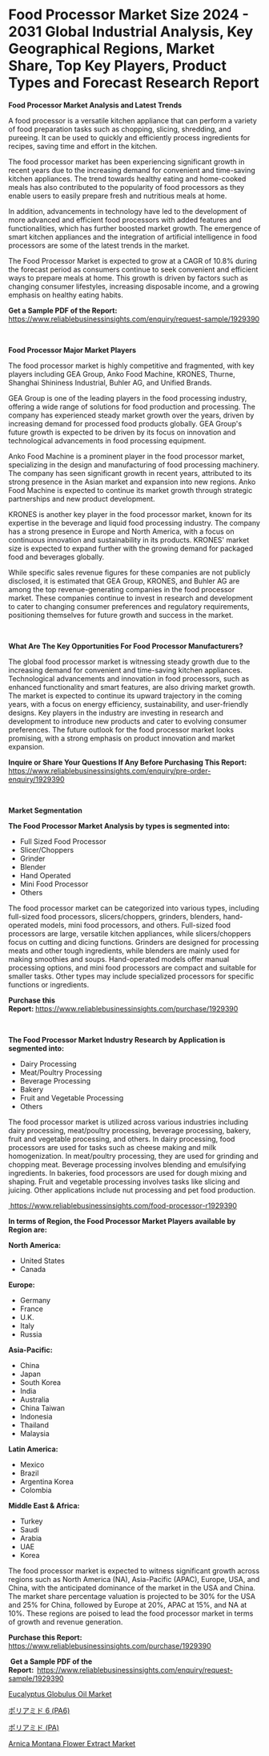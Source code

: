 <p><h1>Food Processor Market Size 2024 - 2031 Global Industrial Analysis, Key Geographical Regions, Market Share, Top Key Players, Product Types and Forecast Research Report</h1></p><p><strong>Food Processor Market Analysis and Latest Trends</strong></p>
<p><p>A food processor is a versatile kitchen appliance that can perform a variety of food preparation tasks such as chopping, slicing, shredding, and pureeing. It can be used to quickly and efficiently process ingredients for recipes, saving time and effort in the kitchen.</p><p>The food processor market has been experiencing significant growth in recent years due to the increasing demand for convenient and time-saving kitchen appliances. The trend towards healthy eating and home-cooked meals has also contributed to the popularity of food processors as they enable users to easily prepare fresh and nutritious meals at home.</p><p>In addition, advancements in technology have led to the development of more advanced and efficient food processors with added features and functionalities, which has further boosted market growth. The emergence of smart kitchen appliances and the integration of artificial intelligence in food processors are some of the latest trends in the market.</p><p>The Food Processor Market is expected to grow at a CAGR of 10.8% during the forecast period as consumers continue to seek convenient and efficient ways to prepare meals at home. This growth is driven by factors such as changing consumer lifestyles, increasing disposable income, and a growing emphasis on healthy eating habits.</p></p>
<p><strong>Get a Sample PDF of the Report:&nbsp;</strong> <a href="https://www.reliablebusinessinsights.com/enquiry/request-sample/1929390">https://www.reliablebusinessinsights.com/enquiry/request-sample/1929390</a></p>
<p>&nbsp;</p>
<p><strong>Food Processor Major Market Players</strong></p>
<p><p>The food processor market is highly competitive and fragmented, with key players including GEA Group, Anko Food Machine, KRONES, Thurne, Shanghai Shininess Industrial, Buhler AG, and Unified Brands.</p><p>GEA Group is one of the leading players in the food processing industry, offering a wide range of solutions for food production and processing. The company has experienced steady market growth over the years, driven by increasing demand for processed food products globally. GEA Group's future growth is expected to be driven by its focus on innovation and technological advancements in food processing equipment.</p><p>Anko Food Machine is a prominent player in the food processor market, specializing in the design and manufacturing of food processing machinery. The company has seen significant growth in recent years, attributed to its strong presence in the Asian market and expansion into new regions. Anko Food Machine is expected to continue its market growth through strategic partnerships and new product development.</p><p>KRONES is another key player in the food processor market, known for its expertise in the beverage and liquid food processing industry. The company has a strong presence in Europe and North America, with a focus on continuous innovation and sustainability in its products. KRONES' market size is expected to expand further with the growing demand for packaged food and beverages globally.</p><p>While specific sales revenue figures for these companies are not publicly disclosed, it is estimated that GEA Group, KRONES, and Buhler AG are among the top revenue-generating companies in the food processor market. These companies continue to invest in research and development to cater to changing consumer preferences and regulatory requirements, positioning themselves for future growth and success in the market.</p></p>
<p>&nbsp;</p>
<p><strong>What Are The Key Opportunities For Food Processor Manufacturers?</strong></p>
<p><p>The global food processor market is witnessing steady growth due to the increasing demand for convenient and time-saving kitchen appliances. Technological advancements and innovation in food processors, such as enhanced functionality and smart features, are also driving market growth. The market is expected to continue its upward trajectory in the coming years, with a focus on energy efficiency, sustainability, and user-friendly designs. Key players in the industry are investing in research and development to introduce new products and cater to evolving consumer preferences. The future outlook for the food processor market looks promising, with a strong emphasis on product innovation and market expansion.</p></p>
<p><strong>Inquire or Share Your Questions If Any Before Purchasing This Report:</strong> <a href="https://www.reliablebusinessinsights.com/enquiry/pre-order-enquiry/1929390">https://www.reliablebusinessinsights.com/enquiry/pre-order-enquiry/1929390</a></p>
<p>&nbsp;</p>
<p><strong>Market Segmentation</strong></p>
<p><strong>The Food Processor Market Analysis by types is segmented into:</strong></p>
<p><ul><li>Full Sized Food Processor</li><li>Slicer/Choppers</li><li>Grinder</li><li>Blender</li><li>Hand Operated</li><li>Mini Food Processor</li><li>Others</li></ul></p>
<p><p>The food processor market can be categorized into various types, including full-sized food processors, slicers/choppers, grinders, blenders, hand-operated models, mini food processors, and others. Full-sized food processors are large, versatile kitchen appliances, while slicers/choppers focus on cutting and dicing functions. Grinders are designed for processing meats and other tough ingredients, while blenders are mainly used for making smoothies and soups. Hand-operated models offer manual processing options, and mini food processors are compact and suitable for smaller tasks. Other types may include specialized processors for specific functions or ingredients.</p></p>
<p><strong>Purchase this Report:&nbsp;</strong><a href="https://www.reliablebusinessinsights.com/purchase/1929390">https://www.reliablebusinessinsights.com/purchase/1929390</a></p>
<p>&nbsp;</p>
<p><strong>The Food Processor Market Industry Research by Application is segmented into:</strong></p>
<p><ul><li>Dairy Processing</li><li>Meat/Poultry Processing</li><li>Beverage Processing</li><li>Bakery</li><li>Fruit and Vegetable Processing</li><li>Others</li></ul></p>
<p><p>The food processor market is utilized across various industries including dairy processing, meat/poultry processing, beverage processing, bakery, fruit and vegetable processing, and others. In dairy processing, food processors are used for tasks such as cheese making and milk homogenization. In meat/poultry processing, they are used for grinding and chopping meat. Beverage processing involves blending and emulsifying ingredients. In bakeries, food processors are used for dough mixing and shaping. Fruit and vegetable processing involves tasks like slicing and juicing. Other applications include nut processing and pet food production.</p></p>
<p><a href="https://www.reliablebusinessinsights.com/food-processor-r1929390">&nbsp;https://www.reliablebusinessinsights.com/food-processor-r1929390</a></p>
<p><strong>In terms of Region, the Food Processor Market Players available by Region are:</strong></p>
<p>
    <p> <strong> North America: </strong>
        <ul>
            <li>United States</li>
            <li>Canada</li>
        </ul>
        </p> 
    <p> <strong> Europe: </strong>
        <ul>
            <li>Germany</li>
            <li>France</li>
            <li>U.K.</li>
            <li>Italy</li>
            <li>Russia</li>
        </ul>
        </p> 
    <p> <strong> Asia-Pacific: </strong>
        <ul>
            <li>China</li>
            <li>Japan</li>
            <li>South Korea</li>
            <li>India</li>
            <li>Australia</li>
            <li>China Taiwan</li>
            <li>Indonesia</li>
            <li>Thailand</li>
            <li>Malaysia</li>
        </ul>
        </p> 
    <p> <strong> Latin America: </strong>
        <ul>
            <li>Mexico</li>
            <li>Brazil</li>
            <li>Argentina Korea</li>
            <li>Colombia</li>
        </ul>
        </p> 
    <p> <strong> Middle East & Africa: </strong>
        <ul>
            <li>Turkey</li>
            <li>Saudi</li>
            <li>Arabia</li>
            <li>UAE</li>
            <li>Korea</li>
        </ul>
    </p>
    </p>
<p><p>The food processor market is expected to witness significant growth across regions such as North America (NA), Asia-Pacific (APAC), Europe, USA, and China, with the anticipated dominance of the market in the USA and China. The market share percentage valuation is projected to be 30% for the USA and 25% for China, followed by Europe at 20%, APAC at 15%, and NA at 10%. These regions are poised to lead the food processor market in terms of growth and revenue generation.</p></p>
<p><strong>Purchase this Report: </strong><a href="https://www.reliablebusinessinsights.com/purchase/1929390">https://www.reliablebusinessinsights.com/purchase/1929390</a></p>
<p>&nbsp;<strong>Get a Sample PDF of the Report:&nbsp;&nbsp;</strong><a href="https://www.reliablebusinessinsights.com/enquiry/request-sample/1929390">https://www.reliablebusinessinsights.com/enquiry/request-sample/1929390</a></p>
<p><strong></strong></p>
<p><p><a href="https://github.com/brenzgnarento/Market-Research-Report-List-2/blob/main/eucalyptus-globulus-oil-market.md">Eucalyptus Globulus Oil Market</a></p><p><a href="https://github.com/dandier2003/Market-Research-Report-List-2/blob/main/9814756117187.md">ポリアミド 6 (PA6)</a></p><p><a href="https://github.com/sghwr779811674/Market-Research-Report-List-2/blob/main/3799067117186.md">ポリアミド (PA)</a></p><p><a href="https://github.com/MyrtisWest1/Market-Research-Report-List-1/blob/main/arnica-montana-flower-extract-market.md">Arnica Montana Flower Extract Market</a></p></p>